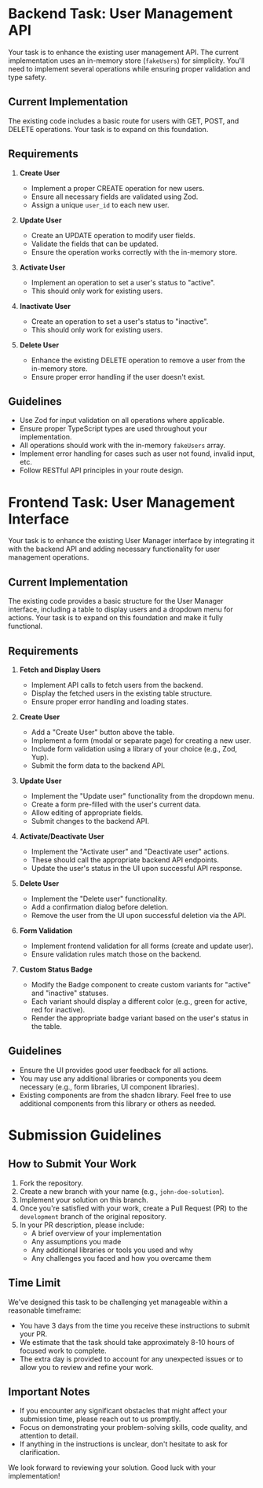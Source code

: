 # Backend Task: User Management API

Your task is to enhance the existing user management API. The current implementation uses an in-memory store (`fakeUsers`) for simplicity. You'll need to implement several operations while ensuring proper validation and type safety.

## Current Implementation

The existing code includes a basic route for users with GET, POST, and DELETE operations. Your task is to expand on this foundation.

## Requirements

1. **Create User**
    - Implement a proper CREATE operation for new users.
    - Ensure all necessary fields are validated using Zod.
    - Assign a unique `user_id` to each new user.

2. **Update User**
    - Create an UPDATE operation to modify user fields.
    - Validate the fields that can be updated.
    - Ensure the operation works correctly with the in-memory store.

3. **Activate User**
    - Implement an operation to set a user's status to "active".
    - This should only work for existing users.

4. **Inactivate User**
    - Create an operation to set a user's status to "inactive".
    - This should only work for existing users.

5. **Delete User**
    - Enhance the existing DELETE operation to remove a user from the in-memory store.
    - Ensure proper error handling if the user doesn't exist.

## Guidelines

- Use Zod for input validation on all operations where applicable.
- Ensure proper TypeScript types are used throughout your implementation.
- All operations should work with the in-memory `fakeUsers` array.
- Implement error handling for cases such as user not found, invalid input, etc.
- Follow RESTful API principles in your route design.


# Frontend Task: User Management Interface

Your task is to enhance the existing User Manager interface by integrating it with the backend API and adding necessary functionality for user management operations.

## Current Implementation

The existing code provides a basic structure for the User Manager interface, including a table to display users and a dropdown menu for actions. Your task is to expand on this foundation and make it fully functional.

## Requirements

1. **Fetch and Display Users**
   - Implement API calls to fetch users from the backend.
   - Display the fetched users in the existing table structure.
   - Ensure proper error handling and loading states.

2. **Create User**
   - Add a "Create User" button above the table.
   - Implement a form (modal or separate page) for creating a new user.
   - Include form validation using a library of your choice (e.g., Zod, Yup).
   - Submit the form data to the backend API.

3. **Update User**
   - Implement the "Update user" functionality from the dropdown menu.
   - Create a form pre-filled with the user's current data.
   - Allow editing of appropriate fields.
   - Submit changes to the backend API.

4. **Activate/Deactivate User**
   - Implement the "Activate user" and "Deactivate user" actions.
   - These should call the appropriate backend API endpoints.
   - Update the user's status in the UI upon successful API response.

5. **Delete User**
   - Implement the "Delete user" functionality.
   - Add a confirmation dialog before deletion.
   - Remove the user from the UI upon successful deletion via the API.

6. **Form Validation**
   - Implement frontend validation for all forms (create and update user).
   - Ensure validation rules match those on the backend.

7. **Custom Status Badge**
   - Modify the Badge component to create custom variants for "active" and "inactive" statuses.
   - Each variant should display a different color (e.g., green for active, red for inactive).
   - Render the appropriate badge variant based on the user's status in the table.

## Guidelines

- Ensure the UI provides good user feedback for all actions.
- You may use any additional libraries or components you deem necessary (e.g., form libraries, UI component libraries).
- Existing components are from the shadcn library. Feel free to use additional components from this library or others as needed.


# Submission Guidelines

## How to Submit Your Work

1. Fork the repository.
2. Create a new branch with your name (e.g., `john-doe-solution`).
3. Implement your solution on this branch.
4. Once you're satisfied with your work, create a Pull Request (PR) to the `development` branch of the original repository.
5. In your PR description, please include:
   - A brief overview of your implementation
   - Any assumptions you made
   - Any additional libraries or tools you used and why
   - Any challenges you faced and how you overcame them

## Time Limit

We've designed this task to be challenging yet manageable within a reasonable timeframe:

- You have 3 days from the time you receive these instructions to submit your PR.
- We estimate that the task should take approximately 8-10 hours of focused work to complete.
- The extra day is provided to account for any unexpected issues or to allow you to review and refine your work.

## Important Notes

- If you encounter any significant obstacles that might affect your submission time, please reach out to us promptly.
- Focus on demonstrating your problem-solving skills, code quality, and attention to detail.
- If anything in the instructions is unclear, don't hesitate to ask for clarification.

We look forward to reviewing your solution. Good luck with your implementation!